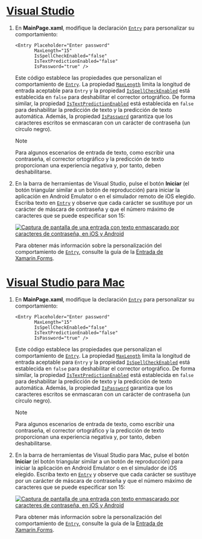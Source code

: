 # <a name="visual-studiotabvswin"></a>[Visual Studio](#tab/vswin)

1. En **MainPage.xaml**, modifique la declaración [`Entry`](xref:Xamarin.Forms.Entry) para personalizar su comportamiento:

    ```xaml
    <Entry Placeholder="Enter password"
           MaxLength="15"
           IsSpellCheckEnabled="false"
           IsTextPredictionEnabled="false"
           IsPassword="true" />
    ```

    Este código establece las propiedades que personalizan el comportamiento de [`Entry`](xref:Xamarin.Forms.Entry). La propiedad [`MaxLength`](xref:Xamarin.Forms.InputView.MaxLength) limita la longitud de entrada aceptable para `Entry` y la propiedad [`IsSpellCheckEnabled`](xref:Xamarin.Forms.InputView.IsSpellCheckEnabled) está establecida en `false` para deshabilitar el corrector ortográfico. De forma similar, la propiedad [`IsTextPredictionEnabled`](xref:Xamarin.Forms.Entry.IsTextPredictionEnabled) está establecida en `false` para deshabilitar la predicción de texto y la predicción de texto automática. Además, la propiedad [`IsPassword`](xref:Xamarin.Forms.Entry.IsPassword) garantiza que los caracteres escritos se enmascaran con un carácter de contraseña (un círculo negro).

    > [!NOTE]
    > Para algunos escenarios de entrada de texto, como escribir una contraseña, el corrector ortográfico y la predicción de texto proporcionan una experiencia negativa y, por tanto, deben deshabilitarse.

1. En la barra de herramientas de Visual Studio, pulse el botón **Iniciar** (el botón triangular similar a un botón de reproducción) para iniciar la aplicación en Android Emulator o en el simulador remoto de iOS elegido. Escriba texto en [`Entry`](xref:Xamarin.Forms.Entry) y observe que cada carácter se sustituye por un carácter de máscara de contraseña y que el número máximo de caracteres que se puede especificar son 15:

    [![Captura de pantalla de una entrada con texto enmascarado por caracteres de contraseña, en iOS y Android](../images/customize-behavior.png "Entrada con caracteres de contraseña enmascarados")](../images/customize-behavior-large.png#lightbox "Entrada con caracteres de contraseña enmascarados")

    Para obtener más información sobre la personalización del comportamiento de [`Entry`](xref:Xamarin.Forms.Entry), consulte la guía de la [Entrada de Xamarin.Forms](~/xamarin-forms/user-interface/text/entry.md).

# <a name="visual-studio-for-mactabvsmac"></a>[Visual Studio para Mac](#tab/vsmac)

1. En **MainPage.xaml**, modifique la declaración [`Entry`](xref:Xamarin.Forms.Entry) para personalizar su comportamiento:

    ```xaml
    <Entry Placeholder="Enter password"
           MaxLength="15"
           IsSpellCheckEnabled="false"
           IsTextPredictionEnabled="false"
           IsPassword="true" />
    ```

    Este código establece las propiedades que personalizan el comportamiento de [`Entry`](xref:Xamarin.Forms.Entry). La propiedad [`MaxLength`](xref:Xamarin.Forms.InputView.MaxLength) limita la longitud de entrada aceptable para `Entry` y la propiedad [`IsSpellCheckEnabled`](xref:Xamarin.Forms.InputView.IsSpellCheckEnabled) está establecida en `false` para deshabilitar el corrector ortográfico. De forma similar, la propiedad [`IsTextPredictionEnabled`](xref:Xamarin.Forms.Entry.IsTextPredictionEnabled) está establecida en `false` para deshabilitar la predicción de texto y la predicción de texto automática. Además, la propiedad [`IsPassword`](xref:Xamarin.Forms.Entry.IsPassword) garantiza que los caracteres escritos se enmascaran con un carácter de contraseña (un círculo negro).

    > [!NOTE]
    > Para algunos escenarios de entrada de texto, como escribir una contraseña, el corrector ortográfico y la predicción de texto proporcionan una experiencia negativa y, por tanto, deben deshabilitarse.

1. En la barra de herramientas de Visual Studio para Mac, pulse el botón **Iniciar** (el botón triangular similar a un botón de reproducción) para iniciar la aplicación en Android Emulator o en el simulador de iOS elegido. Escriba texto en [`Entry`](xref:Xamarin.Forms.Entry) y observe que cada carácter se sustituye por un carácter de máscara de contraseña y que el número máximo de caracteres que se puede especificar son 15:

    [![Captura de pantalla de una entrada con texto enmascarado por caracteres de contraseña, en iOS y Android](../images/customize-behavior.png "Entrada con caracteres de contraseña enmascarados")](../images/customize-behavior-large.png#lightbox "Entrada con caracteres de contraseña enmascarados")

    Para obtener más información sobre la personalización del comportamiento de [`Entry`](xref:Xamarin.Forms.Entry), consulte la guía de la [Entrada de Xamarin.Forms](~/xamarin-forms/user-interface/text/entry.md).
